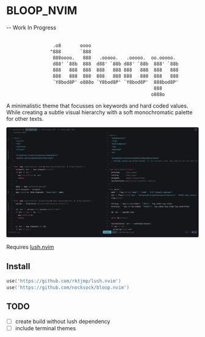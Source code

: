 # BLOOP_NVIM

-- Work In Progress 

```

                 .o8       oooo
                "888       `888
                 888oooo.   888   .ooooo.   .ooooo.  oo.ooooo.
                 d88' `88b  888  d88' `88b d88' `88b  888' `88b
                 888   888  888  888   888 888   888  888   888
                 888   888  888  888   888 888   888  888   888
                 `Y8bod8P' o888o `Y8bod8P' `Y8bod8P'  888bod8P'
                                                      888
                                                     o888o

```

A minimalistic theme that focusses on keywords and hard coded values. While
creating a subtle visual hierarchy with a soft monochromatic palette for other
texts.

![](assets/go.png)

Requires [lush.nvim](https://github.com/rktjmp/lush.nvim)

## Install

```lua
use('https://github.com/rktjmp/lush.nvim')
use('https://github.com/nocksock/bloop.nvim')
```

## TODO

- [ ] create build without lush dependency
- [ ] include terminal themes

